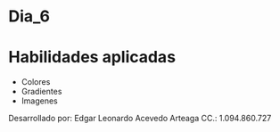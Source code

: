 # Dia_6

# Habilidades aplicadas 

- Colores 
- Gradientes
- Imagenes

Desarrollado por: Edgar Leonardo Acevedo Arteaga 
CC.: 1.094.860.727